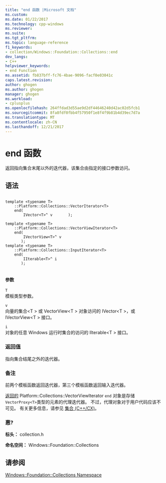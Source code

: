 ```yaml
---
title: "end 函数 |Microsoft 文档"
ms.custom: 
ms.date: 01/22/2017
ms.technology: cpp-windows
ms.reviewer: 
ms.suite: 
ms.tgt_pltfrm: 
ms.topic: language-reference
f1_keywords:
- collection/Windows::Foundation::Collections::end
dev_langs:
- C++
helpviewer_keywords:
- end Function
ms.assetid: fb837bff-fc76-4bae-9096-facf0e03041c
caps.latest.revision: 
author: ghogen
ms.author: ghogen
manager: ghogen
ms.workload:
- cplusplus
ms.openlocfilehash: 264ffdad3d55ae9d2df44646240d42ac02d5fcb1
ms.sourcegitcommit: 8fa8fdf0fbb4f57950f1e8f4f9b81b4d39ec7d7a
ms.translationtype: MT
ms.contentlocale: zh-CN
ms.lasthandoff: 12/21/2017
---
```

# <a name="end-function"></a>end 函数
返回指向集合末尾以外的迭代器，该集合由指定的接口参数访问。  
  
## <a name="syntax"></a>语法  
  
```  
  
template <typename T>  
    ::Platform::Collections::VectorIterator<T>   
    end(  
        IVector<T>^ v       );  
  
template <typename T>  
    ::Platform::Collections::VectorViewIterator<T>   
    end(  
        IVectorView<T>^ v  
       );  
template <typename T>   
    ::Platform::Collections::InputIterator<T>   
    end(  
        IIterable<T>^ i  
       );  
  
```  
  
#### <a name="parameters"></a>参数  
 `T`  
 模板类型参数。  
  
 `v`  
 向量的集合\<T > 或 VectorView\<T > 对象访问的 IVector\<T >，或 IVectorView\<T > 接口。  
  
 `i`  
 对象的任意 Windows 运行时集合的访问的 IIterable\<T > 接口。  
  
### <a name="return-value"></a>返回值  
 指向集合结尾之外的迭代器。  
  
### <a name="remarks"></a>备注  
 前两个模板函数返回迭代器，第三个模板函数返回输入迭代器。  
  
 [返回的](../cppcx/platform-collections-vectorviewiterator-class.md) Platform::Collections::VectorViewIterator `end` 对象是存储 `VectorProxy<T>`类型的元素的代理迭代器。 不过，代理对象对于用户代码应该不可见。 有关更多信息，请参见 [集合 (C++/CX)](../cppcx/collections-c-cx.md)。  
  
### <a name="requirements"></a>惠?  
 **标头：** collection.h  
  
 **命名空间：** Windows::Foundation::Collections  
  
## <a name="see-also"></a>请参阅  
 [Windows::Foundation::Collections Namespace](../cppcx/windows-foundation-collections-namespace-c-cx.md)